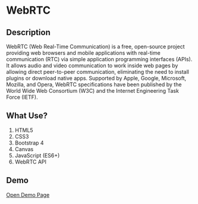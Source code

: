 # WebRTC

## Description

WebRTC (Web Real-Time Communication) is a free, open-source project providing web browsers and mobile applications with
real-time communication (RTC) via simple application programming interfaces (APIs). It allows audio and video
communication to work inside web pages by allowing direct peer-to-peer communication, eliminating the need to install
plugins or download native apps. Supported by Apple, Google, Microsoft, Mozilla, and Opera, WebRTC specifications have
been published by the World Wide Web Consortium (W3C) and the Internet Engineering Task Force (IETF).

## What Use?
1. HTML5
2. CSS3
3. Bootstrap 4
4. Canvas
5. JavaScript (ES6+)
6. WebRTC API

## Demo
[Open Demo Page](https://denisdovgalyuk.github.io/WebRTC/)

